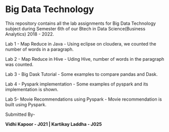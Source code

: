 # Big Data Technology
This repository contains all the lab assignments for Big Data Technology subject during Semester 6th of our Btech in Data Science(Business Analytics) 2018 - 2022.

Lab 1 - Map Reduce in Java - Using eclipse on cloudera, we counted the number of words in a paragraph.

Lab 2 - Map Reduce in Hive - Uding Hive, number of words in the paragraph was counted.

Lab 3 - Big Dask Tutorial - Some examples to compare pandas and Dask.

Lab 4 - Pyspark implementation - Some examples of pyspark and its implementation is shown.

Lab 5- Movie Recommendations using Pyspark - Movie recommendation is built using Pyspark.

Submitted By-

**Vidhi Kapoor - J021 | 
Kartikay Laddha - J025**
